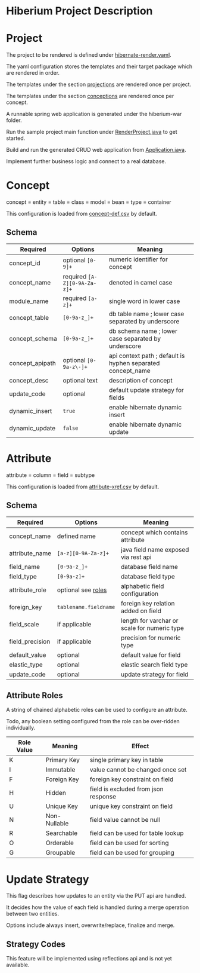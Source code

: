 # Hiberium Project Description

# Project

The project to be rendered is defined under [hibernate-render.yaml](hiberium-gen/src/main/resources/hibernate-render.yaml).

The yaml configuration stores the templates and their target package which are rendered in order.

The templates under the section [projections](hiberium-gen/src/main/resources/freemarker) are rendered once per project.

The templates under the section [conceptions](hiberium-gen/src/main/resources/springboot) are rendered once per concept.

A runnable spring web application is generated under the hiberium-war folder.

Run the sample project main function under [RenderProject.java](hiberium-gen/src/main/java/com/konivax/RenderProject.java) to get started.

Build and run the generated CRUD web application from [Application.java](hiberium-war/src/main/java/com/konivax/Application.java).

Implement further business logic and connect to a real database.  

# Concept

concept = entity = table = class = model = bean = type = container

This configuration is loaded from [concept-def.csv](hiberium-gen/src/main/resources/concept-def.csv) by default.

## Schema

| Required | Options | Meaning |
| ---- |---- | ---- |
| concept_id | optional `[0-9]+` | numeric identifier for concept |
| concept_name | required `[A-Z][0-9A-Za-z]+` | denoted in camel case |
| module_name | required `[a-z]+` | single word in lower case |
| concept_table | `[0-9a-z_]+` | db table name ; lower case separated by underscore |
| concept_schema | `[0-9a-z_]+` | db schema name ; lower case separated by underscore |
| concept_apipath | optional `[0-9a-z\-]+` | api context path ; default is hyphen separated concept_name |
| concept_desc | optional text | description of concept |
| update_code | optional | default update strategy for fields |
| dynamic_insert | `true` | enable hibernate dynamic insert |
| dynamic_update | `false` | enable hibernate dynamic update |

# Attribute

attribute = column = field = subtype

This configuration is loaded from [attribute-xref.csv](hiberium-gen/src/main/resources/attribute-xref.csv) by default.

## Schema

| Required | Options | Meaning |
|----|----|----|
| concept_name | defined name | concept which contains attribute |
| attribute_name | `[a-z][0-9A-Za-z]+` | java field name exposed via rest api |
| field_name | `[0-9a-z_]+` | database field name |
| field_type | `[0-9a-z]+` | database field type |
| attribute_role | optional see [roles](#attribute-roles) | alphabetic field configuration |
| foreign_key | `tablename.fieldname` | foreign key relation added on field |
| field_scale | if applicable | length for varchar or scale for numeric type |
| field_precision | if applicable | precision for numeric type |
| default_value | optional | default value for field |
| elastic_type | optional | elastic search field type |
| update_code | optional | update strategy for field |

## Attribute Roles

A string of chained alphabetic roles can be used to configure an attribute.

Todo, any boolean setting configured from the role can be over-ridden individually.

| Role Value | Meaning | Effect |
|----|----|----|
| K | Primary Key | single primary key in table |
| I | Immutable | value cannot be changed once set |
| F | Foreign Key | foreign key constraint on field |
| H | Hidden | field is excluded from json response |
| U | Unique Key | unique key constraint on field |
| N | Non-Nullable | field value cannot be null |
| R | Searchable | field can be used for table lookup |
| O | Orderable | field can be used for sorting |
| G | Groupable | field can be used for grouping |

# Update Strategy

This flag describes how updates to an entity via the PUT api are handled. 

It decides how the value of each field is handled during a merge operation between two entities.

Options include always insert, overwrite/replace, finalize and merge. 

## Strategy Codes

This feature will be implemented using reflections api and is not yet available. 
